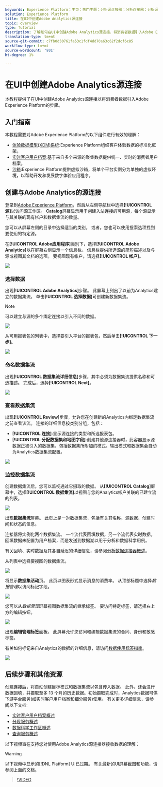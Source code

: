 ```yaml
---
keywords: Experience Platform；主页；热门主题；分析源连接器；分析连接器；分析源；分析
solution: Experience Platform
title: 在UI中创建Adobe Analytics源连接
topic: overview
type: Tutorial
description: 了解如何在UI中创建Adobe Analytics源连接，将消费者数据引入Adobe Experience Platform。
translation-type: tm+mt
source-git-commit: c7fb0d50761fa53c1fdf4dd70a63c62f2dcf6c85
workflow-type: tm+mt
source-wordcount: '801'
ht-degree: 1%

---
```



# 在UI中创建Adobe Analytics源连接

本教程提供了在UI中创建Adobe Analytics源连接以将消费者数据引入Adobe Experience Platform的步骤。

## 入门指南

本教程需要对Adobe Experience Platform的以下组件进行有效的理解：

* [体验数据模型(XDM)系统](../../../../../xdm/home.md):Experience Platform组织客户体验数据的标准化框架。
* [实时客户用户档案](../../../../../profile/home.md):基于来自多个来源的聚集数据提供统一、实时的消费者用户档案。
* [沙箱](../../../../../sandboxes/home.md):Experience Platform提供虚拟沙箱，将单个平台实例分为单独的虚拟环境，以帮助开发和发展数字体验应用程序。

## 创建与Adobe Analytics的源连接

登录到[Adobe Experience Platform](https://platform.adobe.com)，然后从左侧导航栏中选择&#x200B;**[!UICONTROL 源]**&#x200B;以访问源工作区。 **Catalog**&#x200B;屏幕显示用于创建入站连接的可用源，每个源显示与其关联的现有帐户和数据集流的数量。

您可以从屏幕左侧的目录中选择适当的类别。 或者，您也可以使用搜索选项找到要使用的特定源。

在&#x200B;**[!UICONTROL Adobe应用程序]**&#x200B;类别下，选择&#x200B;**[!UICONTROL Adobe Analytics]**&#x200B;以在屏幕右侧显示一个信息栏。 信息栏提供所选源的简短描述以及与源或视图其文档的选项。 要视图现有帐户，请选择&#x200B;**[!UICONTROL 帐户]**。

![](../../../../images/tutorials/create/analytics/catalog.png)

### 选择数据

出现&#x200B;**[!UICONTROL Adobe Analytics]**&#x200B;步骤。 此屏幕上列出了以前为Analytics建立的数据集流。 单击&#x200B;**[!UICONTROL 选择数据]**&#x200B;可创建新数据集流。

>[!NOTE]
>
>可以建立与源的多个绑定连接以引入不同的数据。

![](../../../../images/tutorials/create/analytics/dataset-flows.png)

<!---Analytics report suites can be configured for one sandbox at a time. To import the same report suite into a different sandbox, the dataset flow will have to be deleted and instantiated again via configuration for a different sandbox.--->

从可用报表包的列表中，选择要引入平台的报表包，然后单击&#x200B;**[!UICONTROL 下一步]**。

![](../../../../images/tutorials/create/analytics/select-data.png)

### 命名数据集流

出现&#x200B;**[!UICONTROL 数据集流详细信息]**&#x200B;步骤，其中必须为数据集流提供名称和可选描述。 完成后，选择&#x200B;**[!UICONTROL Next]**。

![](../../../../images/tutorials/create/analytics/dataset-flow-detail.png)

### 查看数据集流

出现&#x200B;**[!UICONTROL Review]**&#x200B;步骤，允许您在创建新的Analytics内绑定数据集流之前查看该流。 连接的详细信息按类别分组，包括：

* **[!UICONTROL 连接]**:显示源连接的类型和所选报表包。
* **[!UICONTROL 分配数据集和地图字段]**:创建其他源连接器时，此容器显示源数据正被引入的数据集，包括数据集所附加的模式。输出模式和数据集会自动为Analytics数据集流配置。

![](../../../../images/tutorials/create/analytics/review.png)

### 监控数据集流

创建数据集流后，您可以监视通过它摄取的数据。 从&#x200B;**[!UICONTROL Catalog]**&#x200B;屏幕中，选择&#x200B;**[!UICONTROL 数据集流]**&#x200B;以视图与您的Analytics帐户关联的已建立流的列表。

![](../../../../images/tutorials/create/analytics/catalog-dataset-flows.png)

出现&#x200B;**数据集流**&#x200B;屏幕。 此页上是一对数据集流，包括有关其名称、源数据、创建时间和状态的信息。

连接器将实例化两个数据集流。 一个流代表回填数据，另一个流代表实时数据。 回填数据未配置为用户档案，而是发送到数据湖以用于分析和数据科学用例。

有关回填、实时数据及其各自延迟的详细信息，请参阅[分析数据连接器概述](../../../../connectors/adobe-applications/analytics.md)。

从列表中选择要视图的数据集流。

![](../../../../images/tutorials/create/analytics/backfill.png)

将显示&#x200B;**数据集活动**&#x200B;页。 此页以图表形式显示消息的消费率。 从顶部标题中选择&#x200B;*数据管理*&#x200B;以访问标记字段。

![](../../../../images/tutorials/create/analytics/batches.png)

您可以从&#x200B;*数据管理*&#x200B;屏幕视图数据集流的继承标签。 要访问特定标签，请选择右上方的编辑按钮。

![](../../../../images/tutorials/create/analytics/data-gov.png)

出现&#x200B;**编辑管理标签**&#x200B;面板。 此屏幕允许您访问和编辑数据集流的合同、身份和敏感标签。

有关如何标记来自Analytics的数据的详细信息，请访问[数据使用标签指南](../../../../../data-governance/labels/user-guide.md)。

![](../../../../images/tutorials/create/analytics/labels.png)

## 后续步骤和其他资源

创建连接后，将自动创建目标模式和数据集流以包含传入数据。 此外，还会进行数据回填，并摄取至多 13 个月的历史数据。初始摄取完成时，Analytics数据可供下游平台服务(如实时客户用户档案和细分服务)使用。 有关更多详细信息，请参阅以下文档:

* [实时客户用户档案概述](../../../../../profile/home.md)
* [分段服务概述](../../../../../segmentation/home.md)
* [数据科学工作区概述](../../../../../data-science-workspace/home.md)
* [查询服务概述](../../../../../query-service/home.md)

以下视频旨在支持您对使用Adobe Analytics源连接器接收数据的理解：

>[!WARNING]
>
> 以下视频中显示的[!DNL Platform] UI已过期。 有关最新的UI屏幕截图和功能，请参阅上面的文档。

>[!VIDEO](https://video.tv.adobe.com/v/29687?quality=12&learn=on)

